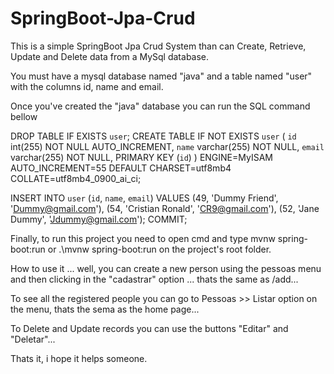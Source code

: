 # SpringBoot-Jpa-Crud

This is a simple SpringBoot Jpa Crud System than can Create, Retrieve, Update and Delete data from a MySql database.

You must have a mysql database named "java" and a table named "user" with the columns id, name and email.

Once you've created the "java" database you can run the SQL command bellow

DROP TABLE IF EXISTS `user`;
CREATE TABLE IF NOT EXISTS `user` (
  `id` int(255) NOT NULL AUTO_INCREMENT,
  `name` varchar(255) NOT NULL,
  `email` varchar(255) NOT NULL,
  PRIMARY KEY (`id`)
) ENGINE=MyISAM AUTO_INCREMENT=55 DEFAULT CHARSET=utf8mb4 COLLATE=utf8mb4_0900_ai_ci;

INSERT INTO `user` (`id`, `name`, `email`) VALUES
(49, 'Dummy Friend', 'Dummy@gmail.com'),
(54, 'Cristian Ronald', 'CR9@gmail.com'),
(52, 'Jane Dummy', 'Jdummy@gmail.com');
COMMIT;

Finally, to run this project you need to open cmd and type mvnw spring-boot:run or .\mvnw spring-boot:run on the project's root folder.

How to use it ... well, you can create a new person using the pessoas menu and then clicking in the "cadastrar" option ... thats the same as /add...

To see all the registered people you can go to Pessoas >> Listar option on the menu, thats the sema as the home page...

To Delete and Update records you can use the buttons "Editar" and "Deletar"...

Thats it, i hope it helps someone.
